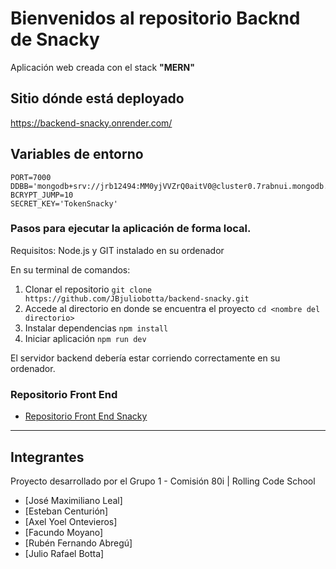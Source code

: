 # Bienvenidos al repositorio Backnd de Snacky

Aplicación web creada con el stack **"MERN"**

## Sitio dónde está deployado
https://backend-snacky.onrender.com/

## Variables de entorno

    PORT=7000
    DDBB='mongodb+srv://jrb12494:MM0yjVVZrQ0aitV0@cluster0.7rabnui.mongodb.net/snacky'
    BCRYPT_JUMP=10
    SECRET_KEY='TokenSnacky'


### Pasos para ejecutar la aplicación de forma local.

Requisitos: Node.js y GIT instalado en su ordenador

En su terminal de comandos:

1. Clonar el repositorio
   `git clone https://github.com/JBjuliobotta/backend-snacky.git`
2. Accede al directorio en donde se encuentra el proyecto
   `cd <nombre del directorio>`
3. Instalar dependencias
   `npm install`
4. Iniciar aplicación
   `npm run dev`

El servidor backend debería estar corriendo correctamente en su ordenador.

### Repositorio Front End

- [Repositorio Front End Snacky](https://github.com/JBjuliobotta/Snacky.git)

---

## Integrantes

Proyecto desarrollado por el Grupo 1 - Comisión 80i | Rolling Code School

- [José Maximiliano Leal]
- [Esteban Centurión]
- [Axel Yoel Ontevieros]
- [Facundo Moyano]
- [Rubén Fernando Abregú]
- [Julio Rafael Botta]
